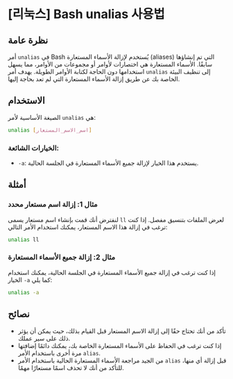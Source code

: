 # [리눅스] Bash unalias 사용법

## نظرة عامة
أمر `unalias` في Bash يُستخدم لإزالة الأسماء المستعارة (aliases) التي تم إنشاؤها سابقًا. الأسماء المستعارة هي اختصارات لأوامر أو مجموعات من الأوامر، مما يسهل استخدامها دون الحاجة لكتابة الأوامر الطويلة. يهدف أمر `unalias` إلى تنظيف البيئة الخاصة بك عن طريق إزالة الأسماء المستعارة التي لم تعد بحاجة إليها.

## الاستخدام
الصيغة الأساسية لأمر `unalias` هي:

```bash
unalias [اسم_الاسم_المستعار]
```

### الخيارات الشائعة:
- `-a`: يستخدم هذا الخيار لإزالة جميع الأسماء المستعارة في الجلسة الحالية.

## أمثلة
### مثال 1: إزالة اسم مستعار محدد
لنفترض أنك قمت بإنشاء اسم مستعار يسمى `ll` لعرض الملفات بتنسيق مفصل. إذا كنت ترغب في إزالة هذا الاسم المستعار، يمكنك استخدام الأمر التالي:

```bash
unalias ll
```

### مثال 2: إزالة جميع الأسماء المستعارة
إذا كنت ترغب في إزالة جميع الأسماء المستعارة في الجلسة الحالية، يمكنك استخدام الخيار `-a` كما يلي:

```bash
unalias -a
```

## نصائح
- تأكد من أنك تحتاج حقًا إلى إزالة الاسم المستعار قبل القيام بذلك، حيث يمكن أن يؤثر ذلك على سير عملك.
- إذا كنت ترغب في الحفاظ على الأسماء المستعارة الخاصة بك، يمكنك دائمًا إضافتها مرة أخرى باستخدام الأمر `alias`.
- من الجيد مراجعة الأسماء المستعارة الحالية باستخدام الأمر `alias` قبل إزالة أي منها، للتأكد من أنك لا تحذف اسمًا مستعارًا مهمًا.